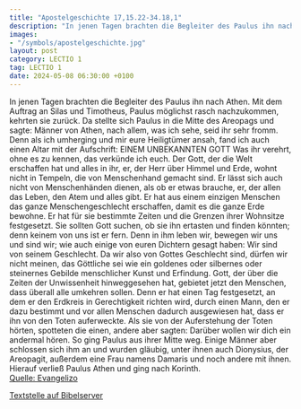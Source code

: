 ```yaml
---
title: "Apostelgeschichte 17,15.22-34.18,1"
description: "In jenen Tagen brachten die Begleiter des Paulus ihn nach Athen. Mit dem Auftrag an Silas und Timotheus, Paulus möglichst rasch nachzukommen, kehrten sie zurück. Da stellte sich Paulus in die Mitte des Areopags und sagte: Männer von Athen, nach allem, was ich sehe, seid ihr sehr ...."
images:
- "/symbols/apostelgeschichte.jpg"
layout: post
category: LECTIO 1
tag: LECTIO 1
date: 2024-05-08 06:30:00 +0100
---
```

In jenen Tagen brachten die Begleiter des Paulus ihn nach Athen. Mit dem Auftrag an Silas und Timotheus, Paulus möglichst rasch nachzukommen, kehrten sie zurück.
Da stellte sich Paulus in die Mitte des Areopags und sagte: Männer von Athen, nach allem, was ich sehe, seid ihr sehr fromm.<!--more-->
Denn als ich umherging und mir eure Heiligtümer ansah, fand ich auch einen Altar mit der Aufschrift: <caps>EINEM UNBEKANNTEN GOTT Was ihr verehrt, ohne es zu kennen, das verkünde ich euch.
Der Gott, der die Welt erschaffen hat und alles in ihr, er, der Herr über Himmel und Erde, wohnt nicht in Tempeln, die von Menschenhand gemacht sind.
Er lässt sich auch nicht von Menschenhänden dienen, als ob er etwas brauche, er, der allen das Leben, den Atem und alles gibt.
Er hat aus einem einzigen Menschen das ganze Menschengeschlecht erschaffen, damit es die ganze Erde bewohne. Er hat für sie bestimmte Zeiten und die Grenzen ihrer Wohnsitze festgesetzt.
Sie sollten Gott suchen, ob sie ihn ertasten und finden könnten; denn keinem von uns ist er fern.
Denn in ihm leben wir, bewegen wir uns und sind wir; wie auch einige von euren Dichtern gesagt haben: Wir sind von seinem Geschlecht.
Da wir also von Gottes Geschlecht sind, dürfen wir nicht meinen, das Göttliche sei wie ein goldenes oder silbernes oder steinernes Gebilde menschlicher Kunst und Erfindung.
Gott, der über die Zeiten der Unwissenheit hinweggesehen hat, gebietet jetzt den Menschen, dass überall alle umkehren sollen.
Denn er hat einen Tag festgesetzt, an dem er den Erdkreis in Gerechtigkeit richten wird, durch einen Mann, den er dazu bestimmt und vor allen Menschen dadurch ausgewiesen hat, dass er ihn von den Toten auferweckte.
Als sie von der Auferstehung der Toten hörten, spotteten die einen, andere aber sagten: Darüber wollen wir dich ein andermal hören.
So ging Paulus aus ihrer Mitte weg.
Einige Männer aber schlossen sich ihm an und wurden gläubig, unter ihnen auch Dionysius, der Areopagit, außerdem eine Frau namens Damaris und noch andere mit ihnen.
Hierauf verließ Paulus Athen und ging nach Korinth.<br>
[Quelle: Evangelizo](https://evangeliumtagfuertag.org/DE/gospel)

[Textstelle auf Bibelserver](https://www.bibleserver.com/EU/Apostelgeschichte17,15.22-34.18,1)

